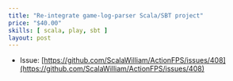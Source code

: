 ```yaml
---
title: "Re-integrate game-log-parser Scala/SBT project"
price: "$40.00"
skills: [ scala, play, sbt ]
layout: post
---
```


- Issue: [https://github.com/ScalaWilliam/ActionFPS/issues/408](https://github.com/ScalaWilliam/ActionFPS/issues/408)

